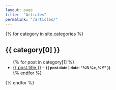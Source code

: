 ```yaml
---
layout: page
title:  "Articles"
permalink: "/articles/"
---
```


{% for category in site.categories %}
  <h2>{{ category[0] }}</h2>
  <ul>
    {% for post in category[1] %}
      <li><a href="{{ post.url }}">{{ post.title }}</a>&nbsp;-&nbsp;<small><strong>{{ post.date | date: "%B %e, %Y" }}</strong></small></li>
    {% endfor %}
  </ul>
{% endfor %}
